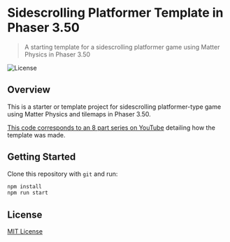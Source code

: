 # Sidescrolling Platformer Template in Phaser 3.50
> A starting template for a sidescrolling platformer game using Matter Physics in Phaser 3.50

![License](https://img.shields.io/badge/license-MIT-green)

## Overview

This is a starter or template project for sidescrolling platformer-type game using Matter Physics and tilemaps in Phaser 3.50.

[This code corresponds to an 8 part series on YouTube](https://youtube.com/playlist?list=PLumYWZ2t7CRvEG-wUD5uwUBHU91E0kt4b) detailing how the template was made.

## Getting Started

Clone this repository with `git` and run:

```bash
npm install
npm run start
```

## License

[MIT License](https://github.com/ourcade/sidescrolling-platformer-template-phaser3/blob/master/LICENSE)
